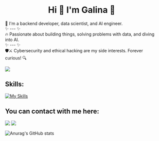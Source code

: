 <h1 style="text-align:center;"> Hi 👋  I'm Galina 🙂 </h1>

🧠 I'm a backend developer, data scientist, and AI engineer. <br/>
✨ --- ✨ <br/>
🔥 Passionate about building things, solving problems with data, and diving into AI. <br/>
✨ --- ✨ <br/>
🛡️⚔️ Cybersecurity and ethical hacking are my side interests. Forever curious! 🔍 <br/>
    
  ![](https://github.com/GalkaKG/GalkaKG/blob/main/gif%20for%20my%20readme.gif)

 
   <!-- 🔥I'm interested in back-end development; data science, machine learning, automation, AI; cyber security, ethical hacking. -->

  

## Skills: 
<!-- ![image](https://user-images.githubusercontent.com/103485495/175953811-a2809308-2b17-437a-95f1-48ce1368a0d1.png)
![image](https://user-images.githubusercontent.com/103485495/175953867-4a22f1c3-8cef-41af-b3fc-6062640d4a4b.png)
![image](https://user-images.githubusercontent.com/103485495/175954035-35258ce4-aea2-4b2e-9f22-8b932d69f3f5.png)
![image](https://user-images.githubusercontent.com/103485495/176710765-2a0be393-e7a1-4cd5-b651-2249724665e8.png)
 -->

[![My Skills](https://skillicons.dev/icons?i=py,js,html,css,vscode,linux,postgres,mysql,django,flask,react,docker,git,gitlab,aws,tensorflow,pytorch)](https://skillicons.dev)



<!-- [![My Skills](https://skillicons.dev/icons?i=python,js,html,css,vscode,postgres,mysql,docker,django,flask&theme=light)](https://skillicons.dev) -->


 ## You can contact with me here:
 [<img src="https://skillicons.dev/icons?i=linkedin"/>](https://www.linkedin.com/in/galina-georgieva-12a6a7113/) 
 [<img src="https://skillicons.dev/icons?i=twitter"/>](https://twitter.com/GalinaKrG)


 ![Anurag's GitHub stats](https://github-readme-stats.vercel.app/api?username=GalkaKG&show_icons=true&theme=highcontrast)
<!--  [![Top Langs](https://github-readme-stats.vercel.app/api/top-langs/?username=GalkaKG)](https://github.com/anuraghazra/github-readme-stats)  -->


 
 
<!--   GitHub stats graph -->

